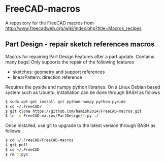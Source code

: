 # FreeCAD-macros
A repository for the FreeCAD macros from http://www.freecadweb.org/wiki/index.php?title=Macros_recipes


Part Design - repair sketch references macros
----------------------------------------------

Macros for repairing Part Design Features after a part update.
Contains many bugs! 
Only supports the repair of the following features

* sketches:  geometry and support references
* linearPattern: direction reference


Requires the pyside and numpy python libraries.
On a Linux Debian based system such as Ubuntu, installation can be done through BASH as follows


```bash
$ sudo apt-get install git python-numpy python-pyside
$ cd ~/.FreeCAD/
$ git clone https://github.com/hamish2014/FreeCAD-macros.git
$ ln -s FreeCAD-macros/PartDesign/*.py ./
```

Once installed, use git to upgrade to the latest version through BASH as follows
```bash
$ cd ~/.FreeCAD/FreeCAD-macros
$ git pull
$ cd ~/.FreeCAD
$ rm *.pyc
```